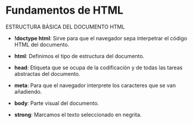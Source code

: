 # Fundamentos de HTML

ESTRUCTURA BÁSICA DEL DOCUMENTO HTML

- **!doctype html**: Sirve para que el navegador sepa interpetrar el código HTML del documento.

- **html**: Definimos el tipo de estructura del documento.

- **head**: Etiqueta que se ocupa de la codificación y de todas las tareas abstractas del documento.

- **meta**: Para que el navegador interprete los caracteres que se van añadiendo.

- **body**: Parte visual del documento.

- **strong**: Marcamos el texto seleccionado en negrita.






